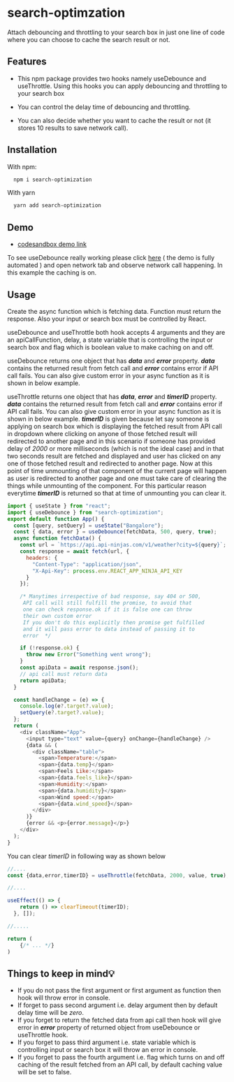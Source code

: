 
# search-optimzation

 Attach debouncing and throttling to your search box in just one line of code where you can choose to cache the search result or not.


## Features

- This npm package provides two hooks namely useDebounce and useThrottle. Using this hooks you can apply debouncing and throttling to your search box

- You can control the delay time of debouncing and throttling.
- You can also decide whether you want to cache the result or not (it stores 10 results to save network call).


## Installation

With npm:

```bash
  npm i search-optimization
```
With yarn
```bash
  yarn add search-optimization
```
## Demo

- [codesandbox demo link](https://codesandbox.io/s/search-optimization-o852up?file=/src/App.js)

To see useDebounce really working please click [here](https://usedebounce-with-caching-demo.netlify.app/) ( the demo is fully automated ) and open network tab and observe network call happening. In this example the caching is on.


## Usage

Create the async function which is fetching data. Function must return the response. Also your input or search box must be controlled by React.

useDebounce and useThrottle both hook accepts 4 arguments and they are an apiCallFunction, delay, a state variable that is controlling the input or search box and flag which is boolean value to make caching on and off.

useDebounce returns one object that has _**data**_ and _**error**_ property.  _**data**_ contains the returned result from fetch call and _**error**_ contains error if API call fails. You can also give custom error in your async function as it is shown in below example.

useThrottle returns one object that has _**data**_, _**error**_ and _**timerID**_ property.  _**data**_ contains the returned result from fetch call and _**error**_ contains error if API call fails. You can also give custom error in your async function as it is shown in below example. _**timerID**_ is given because let say someone is applying on search box which is displaying the fetched result from API call in dropdown where clicking on anyone of those fetched result will redirected to another page and in this scenario if someone has provided delay of _2000_ or more milliseconds (which is not the ideal case) and in that two seconds result are fetched and displayed and user has clicked on any one of those fetched result and redirected to another page. Now at this point of time unmounting of that component of the current page will happen as user is redirected to another page and one must take care of clearing the things while unmounting of the component. For this particular reason everytime _**timerID**_ is returned so that at time of unmounting you can clear it. 


```javascript
import { useState } from "react";
import { useDebounce } from "search-optimization";
export default function App() {
  const [query, setQuery] = useState("Bangalore");
  const { data, error } = useDebounce(fetchData, 500, query, true);
  async function fetchData() {
    const url = `https://api.api-ninjas.com/v1/weather?city=${query}`;
    const response = await fetch(url, {
      headers: {
        "Content-Type": "application/json",
        "X-Api-Key": process.env.REACT_APP_NINJA_API_KEY
      }
    });

    /* Manytimes irrespective of bad response, say 404 or 500,
     API call will still fulfill the promise, to avoid that 
     one can check response.ok if it is false one can throw
     their own custom error
     If you don't do this explicitly then promise get fulfilled
     and it will pass error to data instead of passing it to
     error  */

    if (!response.ok) {
      throw new Error("Something went wrong");
    }
    const apiData = await response.json();
    // api call must return data
    return apiData;
  }

  const handleChange = (e) => {
    console.log(e?.target?.value);
    setQuery(e?.target?.value);
  };
  return (
    <div className="App">
      <input type="text" value={query} onChange={handleChange} />
      {data && (
        <div className="table">
          <span>Temperature:</span>
          <span>{data.temp}</span>
          <span>Feels Like:</span>
          <span>{data.feels_like}</span>
          <span>Humidity:</span>
          <span>{data.humidity}</span>
          <span>Wind speed:</span>
          <span>{data.wind_speed}</span>
        </div>
      )}
      {error && <p>{error.message}</p>}
    </div>
  );
}

```

You can clear _timerID_ in following way as shown below
```javascript
//....
const {data,error,timerID} = useThrottle(fetchData, 2000, value, true);

//....

useEffect(() => {
    return () => clearTimeout(timerID);
  }, []);

//.....

return (
    {/* ... */}
)

```
## Things to keep in mind💡

- If you do not pass the first argument or first argument as function then hook will throw error in console.
- If forget to pass second argument i.e. delay argument then by default delay time will be _zero_.
- If you forget to return the fetched data from api call then hook will give error in _**error**_ property of returned object from useDebounce or useThrottle hook. 
- If you forget to pass third argument i.e. state variable which is controlling input or search box it will throw an error in console.
- If you forget to pass the fourth argument i.e. flag which turns on and off caching of the result fetched from an API call, by default caching value will be set to false.